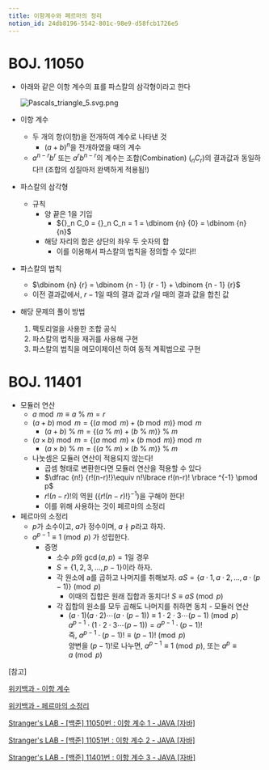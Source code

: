 ```yaml
---
title: 이항계수와 페르마의 정리
notion_id: 24db8196-5542-801c-98e9-d58fcb1726e5
---
```

  
# BOJ. 11050  
  
- 아래와 같은 이항 계수의 표를 파스칼의 삼각형이라고 한다  
  
    ![Pascals_triangle_5.svg.png](https://prod-files-secure.s3.us-west-2.amazonaws.com/ee9cb3f6-9bac-463c-ac07-0442097183e8/67dbf580-7a07-485d-ae36-3de4a6a96e17/Pascals_triangle_5.svg.png?X-Amz-Algorithm=AWS4-HMAC-SHA256&X-Amz-Content-Sha256=UNSIGNED-PAYLOAD&X-Amz-Credential=ASIAZI2LB466YMSTFIZ7%2F20251007%2Fus-west-2%2Fs3%2Faws4_request&X-Amz-Date=20251007T011256Z&X-Amz-Expires=3600&X-Amz-Security-Token=IQoJb3JpZ2luX2VjEAEaCXVzLXdlc3QtMiJHMEUCIEFNuzEBlVcBgDmZdlv2nROQEQi%2FlVu%2FX%2FqcI25QcYH1AiEAw25vVCKcCjTisKr5bt8ZvZgbX1YQlv9wMoxifo3SU1gqiAQImv%2F%2F%2F%2F%2F%2F%2F%2F%2F%2FARAAGgw2Mzc0MjMxODM4MDUiDFd3sAwXtVHEmrjRASrcA2c5wkZuytUvepRETsC2AQzrWJcX%2B7XcykdijwxymO6ATS96KSWQB9fhrwXUD8T%2FVYG6YJY0ArpGcupkbEoNiLN6yvJWX3TUb7xQZE%2BXvCxX38k8D4i6wEUj0JgOoD1JSaIQUEp1uKfff4ugPxQCyt7tYthCw1Ksj5aNjUS%2Bw5mi%2B9kJCdMT%2FFX56cdwMFVDRlteZdoAkweQpQv7Ku4lIhkYuQYL1G0oCcJIG%2BtMEwkf3%2BRxIyOza2v7cGEZwoImSw447G0S6PooCYUU7FsOFhzYTZ0pmPouh2D%2BQLfO5xhnjq%2B6CAr2nUxcahrRvCI5dqENa2A6Zb3Db7oDhKkssibRfpi51aAbrGdE%2F1geMNDig6096a4u2sb%2BTl1bmFrdQ7Cuf0ptXoeruMIqQZ0fMky6uQxzFrSg4BYU8TyUxwrJU26W2EwErc04bLi50ChqI1vTyINYGYk8Ndypr%2BN8HOwSjcFw4ApyHvTMOjdIVLHfDSkQqcgytykSUbe08vBuETunXJ4ZGBfKJQxUxqeCo4w6F0f6Sw0NjQh%2B4L4xvGNxmwEGbAHZVuMoXR3%2FItjYclEtC25hw56cGg%2FjieA7%2BndMcHJjfsuFOidjsc4f4ADQFwoNMbvPBVJT5ozPMMXJkccGOqUB9TLgxPaRAoowc%2Fim7TiSfkAWaOHWJX5JUa%2BAWSZbOBwwB7Flw8K%2BUMg8WEg93G4yqK2HjOUPRedHi7q%2FYggyZTHQZYPJMRSEhAixYnz8JkneXwOvIZk2lPfrUAbYJNvKJtj73pbEmRCdJlFqB4W2QediObPJ3Tnu%2F9T%2Fb%2BX5ECzSVf%2FqxUJiEvTgpfFsobix3zstQKbs7cxG3%2FzBtRBaiS8dPVH4&X-Amz-Signature=f99a16cddccbaada7f2e9416088cd8a93f7b682808fa5abd76fdbe2bd8e992b5&X-Amz-SignedHeaders=host&x-amz-checksum-mode=ENABLED&x-id=GetObject)  
  
- 이항 계수  
    - 두 개의 항(이항)을 전개하여 계수로 나타낸 것  
        - $(a+b)^n$을 전개하였을 때의 계수  
    - $a^{n-r}b^r$ 또는 $a^rb^{n-r}$의 계수는 조합(Combination) (${}_nC_r$)의 결과값과 동일하다!! (조합의 성질마저 완벽하게 적용됨!)  
- 파스칼의 삼각형  
    - 규칙  
        - 양 끝은 1을 기입  
            - ${}_n C_0 = {}_n C_n = 1 = \dbinom {n} {0} = \dbinom {n} {n}$  
        - 해당 자리의 합은 상단의 좌우 두 숫자의 합  
            - 이를 이용해서 파스칼의 법칙을 정의할 수 있다!!  
- 파스칼의 법칙  
    - $\dbinom {n} {r} = \dbinom {n - 1} {r  - 1} + \dbinom {n - 1} {r}$  
    - 이전 결과값에서, $r-1$일 때의 결과 값과 $r$일 때의 결과 값을 합친 값  
- 해당 문제의 풀이 방법  
    1. 팩토리얼을 사용한 조합 공식  
    2. 파스칼의 법칙을 재귀를 사용해 구현  
    3. 파스칼의 법칙을 메모이제이션 하여 동적 계획법으로 구현  
  
# BOJ. 11401  
  
- 모듈러 연산  
    - $a \bmod m \equiv a \ \% \ m = r$  
    - $(a + b) \bmod m = \lbrace (a \bmod m) + (b \bmod m) \rbrace \bmod m$  
        - $(a + b) \ \% \ m = \lbrace (a \ \% \ m) + (b \ \% \ m) \rbrace \ \% \ m$  
    - $(a \times b) \bmod m = \lbrace (a \bmod m) \times (b \bmod m) \rbrace \bmod m$  
        - $(a \times b) \ \% \ m = \lbrace (a \ \% \ m) \times (b \ \% \ m) \rbrace \ \% \ m$  
    - 나눗셈은 모듈러 연산이 적용되지 않는다!  
        - 곱셈 형태로 변환한다면 모듈러 연산을 적용할 수 있다  
        - $\dfrac {n!} {r!(n-r)!}\equiv n!\lbrace r!(n-r)! \rbrace ^{-1} \pmod p$  
        - $r!(n-r)!$의 역원 ($\lbrace r!(n-r)! \rbrace ^ {-1}$)을 구해야 한다!  
        - 이를 위해 사용하는 것이 페르마의 소정리  
- 페르마의 소정리  
    - $p$가 소수이고, $a$가 정수이며,  $a \nmid p$라고 하자.  
    - $a^{p-1} \equiv 1 \pmod p$ 가 성립한다.  
        - 증명  
            - 소수 $p$와 $\gcd(a, p) = 1$일 경우  
            - $S = \lbrace 1,2,3,\dots, p-1 \rbrace$이라 하자.  
            - 각 원소에 a를 곱하고 나머지를 취해보자. $aS = \lbrace a \cdot 1, a \cdot 2, \dots, a \cdot (p-1) \rbrace \pmod p$  
                - 이때의 집합은 원래 집합과 동치다! $S \equiv aS \pmod p$  
            - 각 집합의 원소를 모두 곱해도 나머지를 취하면 동치 - 모듈러 연산  
                - $(a \cdot 1)(a \cdot 2) \cdots(a \cdot (p-1)) \equiv 1 \cdot 2 \cdot 3 \cdots (p-1) \pmod p$   
                $a^{p-1} \cdot (1 \cdot 2 \cdot 3 \cdots (p-1)) = a^{p-1} \cdot (p-1)!$   
                즉, $a^{p-1} \cdot (p-1)! \equiv (p-1)! \pmod p$  
                양변을 $(p-1)!$로 나누면, $a^{p-1} \equiv 1 \pmod p$, 또는 $a^p \equiv a \pmod p$  
  
[참고]  
  
  
[위키백과 - 이항 계수](https://ko.wikipedia.org/wiki/%EC%9D%B4%ED%95%AD_%EA%B3%84%EC%88%98)  
  
  
[위키백과 - 페르마의 소정리](https://ko.wikipedia.org/wiki/%ED%8E%98%EB%A5%B4%EB%A7%88%EC%9D%98_%EC%86%8C%EC%A0%95%EB%A6%AC)  
  
  
[Stranger's LAB - [백준] 11050번 : 이항 계수 1 - JAVA [자바]](https://st-lab.tistory.com/159)  
  
  
[Stranger's LAB - [백준] 11051번 : 이항 계수 2 - JAVA [자바]](https://st-lab.tistory.com/162)  
  
  
[Stranger's LAB - [백준] 11401번 : 이항 계수 3 - JAVA [자바]](https://st-lab.tistory.com/241)  
  
